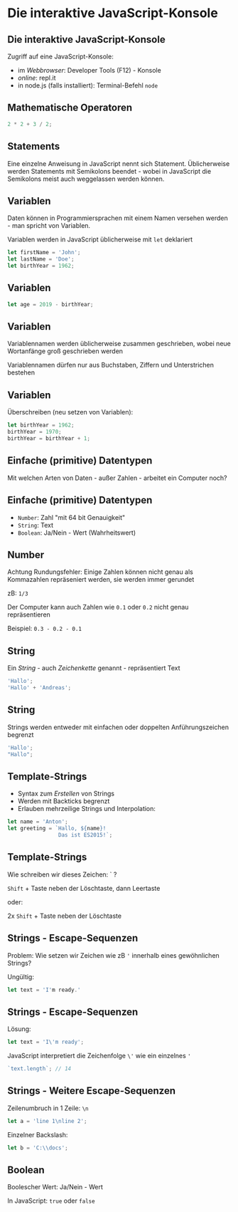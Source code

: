 # Die interaktive JavaScript-Konsole

## Die interaktive JavaScript-Konsole

Zugriff auf eine JavaScript-Konsole:

- im _Webbrowser_: Developer Tools (F12) - Konsole
- _online_: repl.it
- in node.js (falls installiert): Terminal-Befehl `node`

## Mathematische Operatoren

```js
2 * 2 + 3 / 2;
```

## Statements

Eine einzelne Anweisung in JavaScript nennt sich Statement. Üblicherweise werden Statements mit Semikolons beendet - wobei in JavaScript die Semikolons meist auch weggelassen werden können.

## Variablen

Daten können in Programmiersprachen mit einem Namen versehen werden - man spricht von Variablen.

Variablen werden in JavaScript üblicherweise mit `let` deklariert

```js
let firstName = 'John';
let lastName = 'Doe';
let birthYear = 1962;
```

## Variablen

```js
let age = 2019 - birthYear;
```

## Variablen

Variablennamen werden üblicherweise zusammen geschrieben, wobei neue Wortanfänge groß geschrieben werden

Variablennamen dürfen nur aus Buchstaben, Ziffern und Unterstrichen bestehen

## Variablen

Überschreiben (neu setzen von Variablen):

```js
let birthYear = 1962;
birthYear = 1970;
birthYear = birthYear + 1;
```

## Einfache (primitive) Datentypen

Mit welchen Arten von Daten - außer Zahlen - arbeitet ein Computer noch?

## Einfache (primitive) Datentypen

- `Number`: Zahl "mit 64 bit Genauigkeit"
- `String`: Text
- `Boolean`: Ja/Nein - Wert (Wahrheitswert)

## Number

Achtung Rundungsfehler: Einige Zahlen können nicht genau als Kommazahlen repräseniert werden, sie werden immer gerundet

zB: `1/3`

Der Computer kann auch Zahlen wie `0.1` oder `0.2` nicht genau repräsentieren

Beispiel: `0.3 - 0.2 - 0.1`

## String

Ein _String_ - auch _Zeichenkette_ genannt - repräsentiert Text

```js
'Hallo';
'Hallo' + 'Andreas';
```

## String

Strings werden entweder mit einfachen oder doppelten Anführungszeichen begrenzt

<!-- prettier-ignore -->
```js
'Hallo';
"Hallo";
```

## Template-Strings

- Syntax zum _Erstellen_ von Strings
- Werden mit Backticks begrenzt
- Erlauben mehrzeilige Strings und Interpolation:

```js
let name = 'Anton';
let greeting = `Hallo, ${name}!
                Das ist ES2015!`;
```

## Template-Strings

Wie schreiben wir dieses Zeichen: ` ?

`Shift` + Taste neben der Löschtaste, dann Leertaste

oder:

2x `Shift` + Taste neben der Löschtaste

## Strings - Escape-Sequenzen

Problem: Wie setzen wir Zeichen wie zB `'` innerhalb eines gewöhnlichen Strings?

Ungültig:

<!-- prettier-ignore -->
```js
let text = 'I'm ready.'
```

## Strings - Escape-Sequenzen

Lösung:

<!-- prettier-ignore -->
```js
let text = 'I\'m ready';
```

JavaScript interpretiert die Zeichenfolge `\'` wie ein einzelnes `'`

```js
`text.length`; // 14
```

## Strings - Weitere Escape-Sequenzen

Zeilenumbruch in 1 Zeile: `\n`

```js
let a = 'line 1\nline 2';
```

Einzelner Backslash:

```js
let b = 'C:\\docs';
```

## Boolean

Boolescher Wert: Ja/Nein - Wert

In JavaScript: `true` oder `false`
